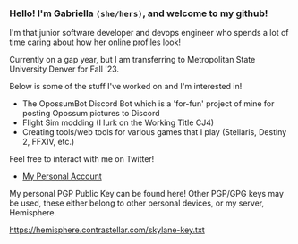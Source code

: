 ### Hello! I'm Gabriella `(she/hers)`, and welcome to my github!

I'm that junior software developer and devops engineer who spends a lot of time caring about how her online profiles look!

Currently on a gap year, but I am transferring to Metropolitan State University Denver for Fall '23.

Below is some of the stuff I've worked on and I'm interested in!
- The OpossumBot Discord Bot which is a 'for-fun' project of mine for posting Opossum pictures to Discord 
- Flight Sim modding (I lurk on the Working Title CJ4)
- Creating tools/web tools for various games that I play (Stellaris, Destiny 2, FFXIV, etc.)

Feel free to interact with me on Twitter!
- [My Personal Account](https://twitter.com/contrastellar)

My personal PGP Public Key can be found here! Other PGP/GPG keys may be used, these either belong to other personal devices, or my server, Hemisphere.

https://hemisphere.contrastellar.com/skylane-key.txt
